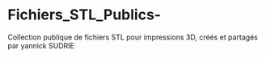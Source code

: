 # Fichiers_STL_Publics-
Collection publique de fichiers STL pour impressions 3D, créés et partagés par yannick SUDRIE
